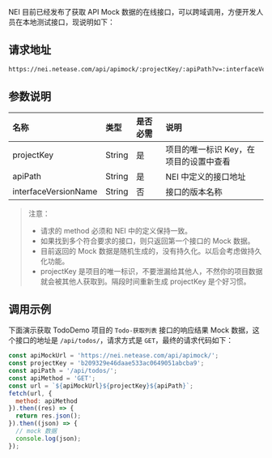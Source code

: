NEI 目前已经发布了获取 API Mock 数据的在线接口，可以跨域调用，方便开发人员在本地测试接口，现说明如下：

## 请求地址

```html
https://nei.netease.com/api/apimock/:projectKey/:apiPath?v=:interfaceVersionName
```

## 参数说明

| 名称 | 类型 | 是否必需 | 说明 |
| :--- | :--- | :--- | :--- |
| projectKey | String | 是 | 项目的唯一标识 Key，在项目的设置中查看 |
| apiPath | String | 是 | NEI 中定义的接口地址 |
| interfaceVersionName | String | 否 | 接口的版本名称 |

> 注意：
> - 请求的 method 必须和 NEI 中的定义保持一致。
> - 如果找到多个符合要求的接口，则只返回第一个接口的 Mock 数据。
> - 目前返回的 Mock 数据是随机生成的，没有持久化。以后会考虑做持久化功能。
> - projectKey 是项目的唯一标识，不要泄漏给其他人，不然你的项目数据就会被其他人获取到。隔段时间重新生成 projectKey 是个好习惯。

## 调用示例
下面演示获取 TodoDemo 项目的 `Todo-获取列表` 接口的响应结果 Mock 数据，这个接口的地址是 `/api/todos/`，请求方式是 `GET`，最终的请求代码如下：

```js
const apiMockUrl = 'https://nei.netease.com/api/apimock/';
const projectKey = 'b209329e46daae533ac0649051abcba9';
const apiPath = '/api/todos/';
const apiMethod = 'GET';
const url = `${apiMockUrl}${projectKey}${apiPath}`;
fetch(url, {
  method: apiMethod
}).then((res) => {
  return res.json();
}).then((json) => {
  // mock 数据
  console.log(json);
});
```
